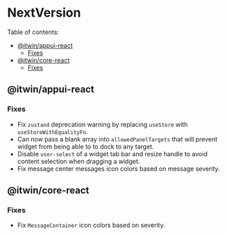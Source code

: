 # NextVersion <!-- omit from toc -->

Table of contents:

- [@itwin/appui-react](#itwinappui-react)
  - [Fixes](#fixes)
- [@itwin/core-react](#itwincore-react)
  - [Fixes](#fixes-1)

## @itwin/appui-react

### Fixes

- Fix `zustand` deprecation warning by replacing `useStore` with `useStoreWithEqualityFn`.
- Can now pass a blank array into `allowedPanelTargets` that will prevent widget from being able to to dock to any target.
- Disable `user-select` of a widget tab bar and resize handle to avoid content selection when dragging a widget.
- Fix message center messages icon colors based on message severity.

## @itwin/core-react

### Fixes

- Fix `MessageContainer` icon colors based on severity.
